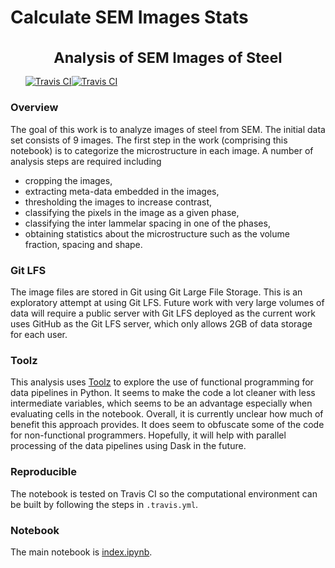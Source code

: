 # Calculate SEM Images Stats


<p>
<center>
<sup><strong>
<h1>
Analysis of SEM Images of Steel
</h1>
</strong></sup>
</center>
</p>

<p>
<ul>

<li style="float: left; display: inline">
<a href="https://travis-ci.org/wd15/sem-image-stats" target="_blank">
<img src="https://api.travis-ci.org/wd15/sem-image-stats.svg"
alt="Travis CI">
</a>
</li>

<li style="float: left; display: inline">
<a href="https://github.com/wd15/sem-images-stats/blob/master/LICENSE.md" target="_blank">
<img src="https://img.shields.io/badge/license-mit-blue.svg"
alt="Travis CI">
</a>
</li>

</ul>
</p>
<br>

### Overview

The goal of this work is to analyze images of steel from SEM. The initial data set consists of 9 images. The first step in the work (comprising this notebook) is to categorize the microstructure in each image. A number of analysis steps are required including

 - cropping the images,
 - extracting meta-data embedded in the images,
 - thresholding the images to increase contrast,
 - classifying the pixels in the image as a given phase,
 - classifying the inter lammelar spacing in one of the phases,
 - obtaining statistics about the microstructure such as the volume fraction, spacing and shape.

### Git LFS

The image files are stored in Git using Git Large File Storage. This is an exploratory attempt at using Git LFS. Future work with very large volumes of data will require a public server with Git LFS deployed as the current work uses GitHub as the Git LFS server, which only allows 2GB of data storage for each user.

### Toolz

This analysis uses [Toolz](http://toolz.readthedocs.io/en/latest/) to explore the use of functional programming for data pipelines in Python. It seems to make the code a lot cleaner with less intermediate variables, which seems to be an advantage especially when evaluating cells in the notebook. Overall, it is currently unclear how much of benefit this approach provides. It does seem to obfuscate some of the code for non-functional programmers. Hopefully, it will help with parallel processing of the data pipelines using Dask in the future.

### Reproducible

The notebook is tested on Travis CI so the computational environment can be built by following the steps in `.travis.yml`.

### Notebook

The main notebook is [index.ipynb](./index.ipynb).